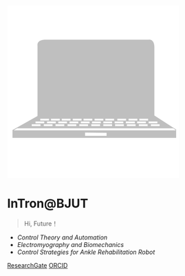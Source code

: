 ![favicon](../favicon.svg)

# InTron@BJUT


> Hi, Future！

- *Control Theory and Automation*
- *Electromyography and Biomechanics*
- *Control Strategies for Ankle Rehabilitation Robot*

[ResearchGate](https://www.researchgate.net/profile/Yu-Zhou-133)
[ORCID](https://www.baidu.com)